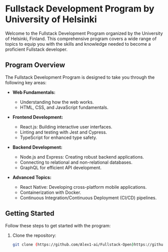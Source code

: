 # Fullstack Development Program by University of Helsinki

Welcome to the Fullstack Development Program organized by the University of Helsinki, Finland. This comprehensive program covers a wide range of topics to equip you with the skills and knowledge needed to become a proficient Fullstack developer.

## Program Overview

The Fullstack Development Program is designed to take you through the following key areas:

- **Web Fundamentals:**
  - Understanding how the web works.
  - HTML, CSS, and JavaScript fundamentals.

- **Frontend Development:**
  - React.js: Building interactive user interfaces.
  - Linting and testing with Jest and Cypress.
  - TypeScript for enhanced type safety.

- **Backend Development:**
  - Node.js and Express: Creating robust backend applications.
  - Connecting to relational and non-relational databases.
  - GraphQL for efficient API development.

- **Advanced Topics:**
  - React Native: Developing cross-platform mobile applications.
  - Containerization with Docker.
  - Continuous Integration/Continuous Deployment (CI/CD) pipelines.

## Getting Started

Follow these steps to get started with the program:

1. Clone the repository:
   ```bash
   git clone (https://github.com/Alex1-ai/Fullstack-Open)https://github.com/Alex1-ai/Fullstack-Open.git
